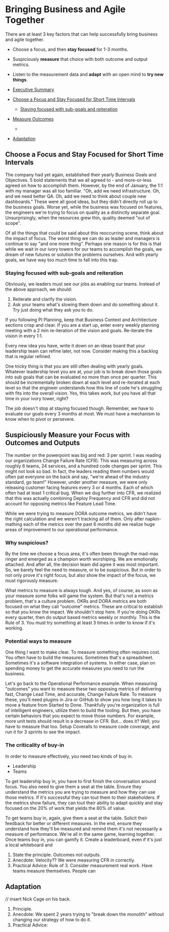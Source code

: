# Bringing Business and Agile Together

There are at least 3 key factors that can help successfully bring business and agile together.

- Choose a focus, and then **stay focused** for 1-3 months.
- Suspiciously **measure** that choice with both outcome and output metrics.
- Listen to the measurement data and **adapt** with an open mind to **try new things**.

- [Executive Summary](#executive-summary)
- [Choose a Focus and Stay Focused for Short Time Intervals](#choose-a-focus-and-stay-focused-for-short-time-intervals)
  - [Staying focused with sub-goals and reiteration](#staying-focused-with-sub-goals-and-reiteration)
- [Measure Outcomes](#measure-outcomes)
  - [](#)
- [Adaptation](#adaptation)

## Choose a Focus and Stay Focused for Short Time Intervals

The company had yet again, established their yearly Business Goals and Objectives. 5 bold statements that we all agreed to - and more-or-less agreed on how to accomplish them. However, by the end of January, the 1:1 with my manager was all too familiar. "Oh, add we need infrastructure. Oh, and we need better QA. Oh, add we need to think about couple new dashboards." These were all good ideas, but they didn't directly roll up to the business goals. Worse yet, while the business was focused on features, the engineers we're trying to focus on quality as a distinctly separate goal. Unsurprisingly, when the resources grew thin, quality deemed "out of scope".

Of all the things that could be said about this reoccurring scene, think about the impact of focus. The worst thing we can do as leader and managers is continue to say "and one more thing". Perhaps one reason is for this is that while we wait in our ivory towers for our teams to accomplish the goals, we dream of new futures or solution the problems ourselves. And with yearly goals, we have way too much time to fall into this trap.

### Staying focused with sub-goals and reiteration

Obviously, we leaders must see our jobs as enabling our teams. Instead of the above approach, we should:

1. Reiterate and clarify the vision.
2. Ask your teams what's slowing them down and do something about it. Try just doing what they ask you to do.

If you following PI Planning, keep that Business Context and Architecture sections crisp and clear. If you are a start up, enter every weekly planning meeting with a 2 min re-iteration of the vision and goals. Re-iterate the vision in every 1:1.

Every new idea you have, write it down on an ideas board that your leadership team can refine later, not now. Consider making this a backlog that is regular refined.

One tricky thing is that you are still often dealing with yearly goals. Whatever leadership level you are at, your job is to break down those goals into sub goals that can be evaluated no more than once per quarter. This should be incrementally broken down at each level and re-iterated at each level so that the engineer understands how this line of code he's struggling with fits into the overall vision. Yes, this takes work, but you have all that time in your ivory tower, right?

The job doesn't stop at staying focused though. Remember, we have to evaluate our goals every 3 months at most. We must have a mechanism to know when to pivot or persevere.

## Suspiciously Measure your Focus with Outcomes and Outputs

The number on the powerpoint was big and red: 3 per sprint. I was reading our organizations Change Failure Rate (CFR). This was measuring across roughly 6 teams, 24 services, and a hundred code changes per sprint. This might not look so bad. In fact, the leaders reading them numbers would often pat everyone on the back and say, "we're ahead of the industry standard, go team!"
However, under another measure, we were only releasing customer facing features every 3 or 4 months. Each of which often had at least 1 critical bug. When we dug further into CFR, we realized that this was actually combining Deploy Frequency and CFR and did not account for opposing metrics like Feature Lead Time.

While we were trying to measure DORA outcome metrics, we didn't have the right calculation and we weren't tracking all of them. Only after napkin-mathing each of the metrics over the past 6 months did we realize huge areas of improvement to our operational performance.

### Why suspicious?

By the time we choose a focus area, it's often been through the mad-max ringer and emerged as a champion worth worshiping. We are emotionally attached. And after all, the decision team did agree it was most important. So, we barely feel the need to measure, or to be suspicious. But in order to not only prove it's right focus, but also show the impact of the focus, we must rigorously measure.

What metrics to measure is always tough. And yes, of course, as soon as your measure some folks will game the system. But that's not a metrics problem, that's a culture problem. OKRs and DORA metrics are both focused on what they call "outcome" metrics. These are critical to establish so that you know the impact. We shouldn't stop here. If you're doing OKRs every quarter, then do output based metrics weekly or monthly. This is the Rule of 3. You must try something at least 3 times in order to know if it's working.

### Potential ways to measure

One thing I want to make clear. To measure something often requires cost. You often have to build the measures. Sometimes that's a spreadsheet. Sometimes it's a software integration of systems. In either case, plan on spending money to get the accurate measures you need to run the business.

Let's go back to the Operational Performance example. When measuring "outcomes" you want to measure these two opposing metrics of delivering fast, Change Lead Time, and accurate, Change Failure Rate.
To measure these, you'll need plugins in Jira or GitHub to show you how long it takes to move a feature from Started to Done. Thankfully you're organization is full of intelligent engineers, utilize them to build the tooling.
But then, you have certain behaviors that you expect to move those numbers. For example, more unit tests should result in a decrease in CFR. But... does it? Well, you have to measure that too. Setup Coveralls to measure code coverage, and run it for 3 sprints to see the impact.

### The criticality of buy-in

In order to measure effectively, you need two kinds of buy in.

- Leadership
- Teams

To get leadership buy in, you have to first finish the conversation around focus. You also need to give them a seat at the table. Ensure they understand the metrics you are trying to measure and how they can use those metrics. If it's successful they can tout them to their stakeholders. If the  metrics show failure, they can tout their ability to adapt quickly and stay focused on the 20% of work that yields the 80% of value.

To get teams buy in, again, give them a seat at the table. Solicit their feedback for better or different measures. In the end, ensure they understand how they'll be measured and remind them it's not necessarily a measure of performance. We're all in the same game, learning together.
Once teams buy in, you can gamify it. Create a leaderboard, even if it's just a local whiteboard and

1. State the principle. Outcomes not outputs.
2. Anecdote: Velocity?? We were measuring CFR in correctly.
3. Practical Advice: Rule of 3. Consider measurement real work. Have teams measure themselves. People can

## Adaptation

// insert Nick Cage on his back.

1. Principle.
2. Anecdote: We spent 2 years trying to "break down the monolith" without changing our strategy of how to do it.
3. Practical Advice:
